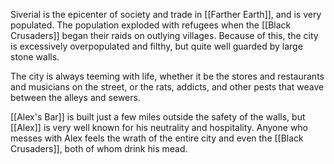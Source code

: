Siverial is the epicenter of society and trade in [[Farther Earth]], and is very populated. The population exploded with refugees when the [[Black Crusaders]] began their raids on outlying villages. Because of this, the city is excessively overpopulated and filthy, but quite well guarded by large stone walls. 

The city is always teeming with life, whether it be the stores and restaurants and musicians on the street, or the rats, addicts, and other pests that weave between the alleys and sewers.

[[Alex's Bar]] is built just a few miles outside the safety of the walls, but [[Alex]] is very well known for his neutrality and hospitality. Anyone who messes with Alex feels the wrath of the entire city and even the [[Black Crusaders]], both of whom drink his mead.